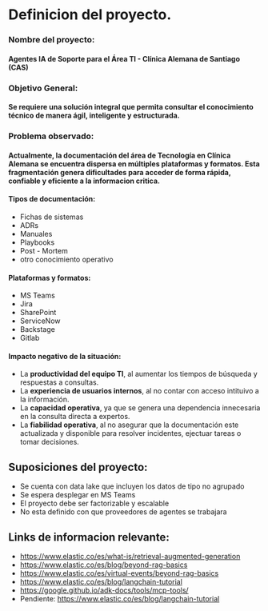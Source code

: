 # Definicion del proyecto.

### Nombre del proyecto: 
#### Agentes IA de Soporte para el Área TI - Clínica Alemana de Santiago (CAS)

### Objetivo General: 
#### Se requiere una solución integral que permita consultar el conocimiento técnico de manera ágil, inteligente y estructurada.

### Problema observado:
#### Actualmente, la documentación del área de Tecnología en Clínica Alemana se encuentra dispersa en múltiples plataformas y formatos. Esta fragmentación genera dificultades para acceder de forma rápida, confiable y eficiente a la informacion critica.

#### Tipos de documentación: 
* Fichas de sistemas
* ADRs
* Manuales
* Playbooks
* Post - Mortem
* otro conocimiento operativo
  
#### Plataformas y formatos: 
* MS Teams
* Jira
* SharePoint
* ServiceNow
* Backstage
* Gitlab
  
#### Impacto negativo de la situación:
* La **productividad del equipo TI**, al aumentar los tiempos de búsqueda y respuestas a consultas.
* La **experiencia de usuarios internos**, al no contar con acceso intituivo a la información.
* La **capacidad operativa**, ya que se genera una dependencia innecesaria en la consulta directa a expertos.
* La **fiabilidad operativa**, al no asegurar que la documentación este actualizada y disponible para resolver incidentes, ejectuar tareas o tomar decisiones.

## Suposiciones del proyecto:
* Se cuenta con data lake que incluyen los datos de tipo no agrupado
* Se espera desplegar en MS Teams
* El proyecto debe ser factorizable y escalable
* No esta definido con que proveedores de agentes se trabajara

## Links de informacion relevante:
* https://www.elastic.co/es/what-is/retrieval-augmented-generation
* https://www.elastic.co/es/blog/beyond-rag-basics
* https://www.elastic.co/es/virtual-events/beyond-rag-basics
* https://www.elastic.co/es/blog/langchain-tutorial
* https://google.github.io/adk-docs/tools/mcp-tools/
* Pendiente: https://www.elastic.co/es/blog/langchain-tutorial
